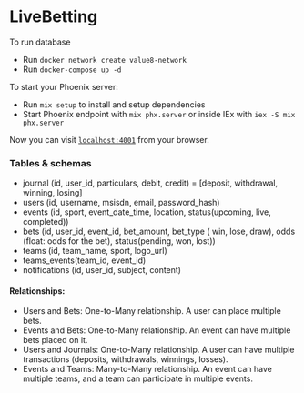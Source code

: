# LiveBetting

To run database

* Run `docker network create value8-network`
* Run `docker-compose up -d`

To start your Phoenix server:

* Run `mix setup` to install and setup dependencies
* Start Phoenix endpoint with `mix phx.server` or inside IEx with `iex -S mix phx.server`

Now you can visit [`localhost:4001`](http://localhost:4000) from your browser.

### Tables & schemas

* journal (id, user_id, particulars, debit, credit) = [deposit, withdrawal, winning, losing]
* users (id, username, msisdn, email, password_hash)
* events (id, sport, event_date_time, location, status(upcoming, live, completed))
* bets (id, user_id, event_id, bet_amount, bet_type ( win, lose, draw), odds (float: odds for the bet), status(pending, won, lost))
* teams (id, team_name, sport, logo_url)
* teams_events(team_id, event_id)
* notifications (id, user_id, subject, content)

#### Relationships:

* Users and Bets: One-to-Many relationship. A user can place multiple bets.
* Events and Bets: One-to-Many relationship. An event can have multiple bets placed on it.
* Users and Journals: One-to-Many relationship. A user can have multiple transactions (deposits, withdrawals, winnings, losses).
* Events and Teams: Many-to-Many relationship. An event can have multiple teams, and a team can participate in multiple events.
